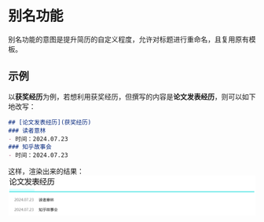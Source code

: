 # 别名功能
别名功能的意图是提升简历的自定义程度，允许对标题进行重命名，且复用原有模板。
## 示例
以**获奖经历**为例，若想利用获奖经历，但撰写的内容是**论文发表经历**，则可以如下地改写：
```markdown
## [论文发表经历](获奖经历)
### 读者意林
- 时间：2024.07.23
### 知乎故事会
- 时间：2024.07.23
```
这样，渲染出来的结果：
![sample alias](../pic/alias.png)